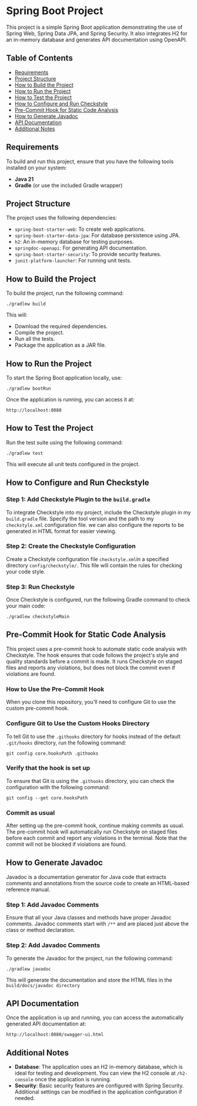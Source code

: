 Spring Boot Project
===================

This project is a simple Spring Boot application demonstrating the use of Spring Web, Spring Data JPA, and Spring Security. It also integrates H2 for an in-memory database and generates API documentation using OpenAPI.

Table of Contents
-----------------

-   [Requirements](#requirements)
-   [Project Structure](#project-structure)
-   [How to Build the Project](#how-to-build-the-project)
-   [How to Run the Project](#how-to-run-the-project)
-   [How to Test the Project](#how-to-test-the-project)
-   [How to Configure and Run Checkstyle](#How-to-Configure-and-Run-Checkstyle)
-   [Pre-Commit Hook for Static Code Analysis](#Pre-Commit-Hook-for-Static-Code-Analysis)
-   [How to Generate Javadoc](#how-to-generate-javadoc)
-   [API Documentation](#api-documentation)
-   [Additional Notes](#additional-notes)

Requirements
------------

To build and run this project, ensure that you have the following tools installed on your system:

-   **Java 21**
-   **Gradle** (or use the included Gradle wrapper)

Project Structure
-----------------

The project uses the following dependencies:

-   `spring-boot-starter-web`: To create web applications.
-   `spring-boot-starter-data-jpa`: For database persistence using JPA.
-   `h2`: An in-memory database for testing purposes.
-   `springdoc-openapi`: For generating API documentation.
-   `spring-boot-starter-security`: To provide security features.
-   `junit-platform-launcher`: For running unit tests.

How to Build the Project
------------------------

To build the project, run the following command:

`./gradlew build`

This will:

-   Download the required dependencies.
-   Compile the project.
-   Run all the tests.
-   Package the application as a JAR file.

How to Run the Project
----------------------

To start the Spring Boot application locally, use:

`./gradlew bootRun`

Once the application is running, you can access it at:

`http://localhost:8080`

How to Test the Project
-----------------------

Run the test suite using the following command:

`./gradlew test`

This will execute all unit tests configured in the project.

How to Configure and Run Checkstyle
-----------------------------------

### Step 1: Add Checkstyle Plugin to the `build.gradle`

To integrate Checkstyle into my project, include the Checkstyle plugin in my `build.gradle` file. Specify the tool version and the path to my `checkstyle.xml` configuration file. we can also configure the reports to be generated in HTML format for easier viewing.

### Step 2: Create the Checkstyle Configuration

Create a Checkstyle configuration file  `checkstyle.xml`in a specified directory  `config/checkstyle/`. This file will contain the rules for checking your code style.

### Step 3: Run Checkstyle

Once Checkstyle is configured, run the following Gradle command to check your main code:


`./gradlew checkstyleMain`

Pre-Commit Hook for Static Code Analysis
-----------------------------------

This project uses a pre-commit hook to automate static code analysis with Checkstyle. The hook ensures that code follows the project's style and quality standards before a commit is made. It runs Checkstyle on staged files and reports any violations, but does not block the commit even if violations are found.

### How to Use the Pre-Commit Hook
When you clone this repository, you'll need to configure Git to use the custom pre-commit hook. 
### Configure Git to Use the Custom Hooks Directory

To tell Git to use the `.githooks` directory for hooks instead of the default `.git/hooks` directory, run the following command:

`git config core.hooksPath .githooks`

### Verify that the hook is set up

To ensure that Git is using the `.githooks` directory, you can check the configuration with the following command:

`git config --get core.hooksPath`

### Commit as usual

After setting up the pre-commit hook, continue making commits as usual. The pre-commit hook will automatically run Checkstyle on staged files before each commit and report any violations in the terminal. Note that the commit will not be blocked if violations are found.

How to Generate Javadoc
-----------------------

Javadoc is a documentation generator for Java code that extracts comments and annotations from the source code to create an HTML-based reference manual.

### Step 1: Add Javadoc Comments

Ensure that all your Java classes and methods have proper Javadoc comments. Javadoc comments start with `/**` and are placed just above the class or method declaration.

### Step 2: Add Javadoc Comments

To generate the Javadoc for the project, run the following command:

`./gradlew javadoc`

This will generate the documentation and store the HTML files in the `build/docs/javadoc directory`

API Documentation
-----------------

Once the application is up and running, you can access the automatically generated API documentation at:

`http://localhost:8080/swagger-ui.html`

Additional Notes
----------------

-   **Database**: The application uses an H2 in-memory database, which is ideal for testing and development. You can view the H2 console at `/h2-console` once the application is running.
-   **Security**: Basic security features are configured with Spring Security. Additional settings can be modified in the application configuration if needed.


